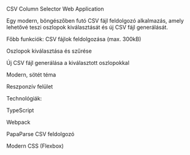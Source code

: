 CSV Column Selector Web Application

Egy modern, böngészőben futó CSV fájl feldolgozó alkalmazás, amely lehetővé teszi oszlopok kiválasztását és új CSV fájl generálását.

Főbb funkciók: CSV fájlok feldolgozása (max. 300kB)

Oszlopok kiválasztása és szűrése

Új CSV fájl generálása a kiválasztott oszlopokkal

Modern, sötét téma

Reszponzív felület

Technológiák:

TypeScript

Webpack

PapaParse CSV feldolgozó

Modern CSS (Flexbox)
